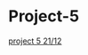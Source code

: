# Project-5
[project 5 21/12](https://miro.com/welcomeonboard/dHRiTTRtYTZaN0RhcW9BOHJrcWJZTnhWbWc1YlllWWR3NkpVS0VYajU4a0NSZ2tuaGlBWGVkTnVHZjFaZkM5RnwzMDc0NDU3MzYzMDY0NTI3Mjg5fDI=?share_link_id=404218464651)
